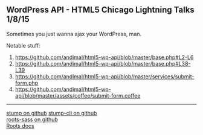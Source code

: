 WordPress API - HTML5 Chicago Lightning Talks 1/8/15
---

Sometimes you just wanna ajax your WordPress, man.

Notable stuff:

1. https://github.com/andimal/html5-wp-api/blob/master/base.php#L2-L6
2. https://github.com/andimal/html5-wp-api/blob/master/base.php#L38-L39
3. https://github.com/andimal/html5-wp-api/blob/master/services/submit-form.php
4. https://github.com/andimal/html5-wp-api/blob/master/assets/coffee/submit-form.coffee

---

[stump on github](https://github.com/kohactive/stump)
[stump-cli on github](https://github.com/kohactive/stump-cli)  
[roots-sass on github](https://github.com/roots/roots-sass)  
[Roots docs](http://roots.io/docs/)
